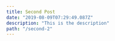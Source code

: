 ```yaml
---
title: Second Post
date: "2019-08-09T07:29:49.087Z"
description: "This is the description"
path: "/second-2"
---
```

